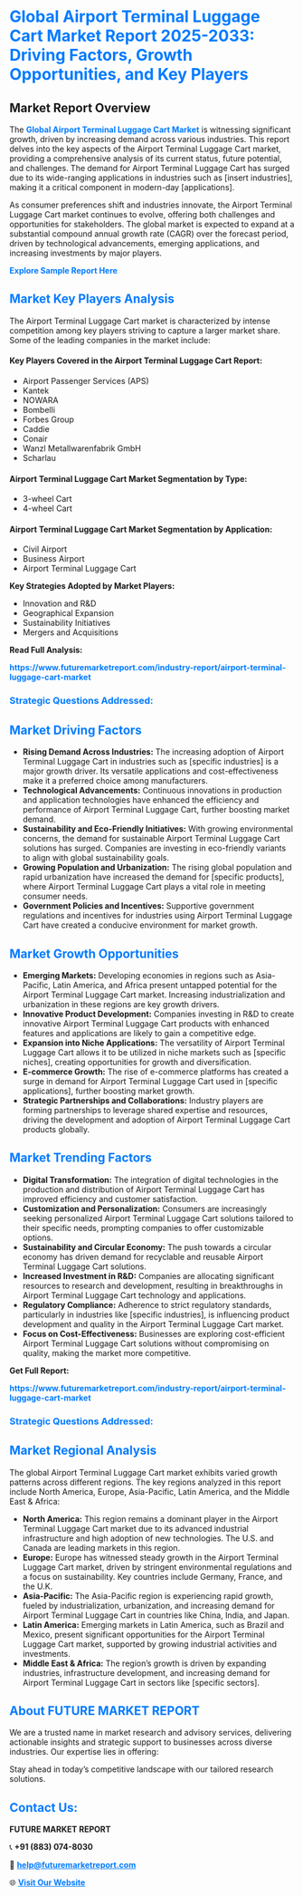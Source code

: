 <h1 style="color: #007BFF;">Global Airport Terminal Luggage Cart Market Report 2025-2033: Driving Factors, Growth Opportunities, and Key Players</h1>

<section id="overview">
<h2>Market Report Overview</h2>
<p>The <a href="https://www.futuremarketreport.com/industry-report/airport-terminal-luggage-cart-market" style="color: #007BFF; text-decoration: none;"><strong>Global Airport Terminal Luggage Cart Market</strong></a> is witnessing significant growth, driven by increasing demand across various industries. This report delves into the key aspects of the Airport Terminal Luggage Cart market, providing a comprehensive analysis of its current status, future potential, and challenges. The demand for Airport Terminal Luggage Cart has surged due to its wide-ranging applications in industries such as [insert industries], making it a critical component in modern-day [applications].</p>
<p>As consumer preferences shift and industries innovate, the Airport Terminal Luggage Cart market continues to evolve, offering both challenges and opportunities for stakeholders. The global market is expected to expand at a substantial compound annual growth rate (CAGR) over the forecast period, driven by technological advancements, emerging applications, and increasing investments by major players.</p>
</section>

<section id="overview">
<p><a href="https://www.futuremarketreport.com/request-sample/reportId=127934" style="color: #007BFF; text-decoration: none;"><strong>Explore Sample Report Here</strong></a></p>
</section>

<section id="key-players">
<h2 style="color: #007BFF;">Market Key Players Analysis</h2>
<p>The Airport Terminal Luggage Cart market is characterized by intense competition among key players striving to capture a larger market share. Some of the leading companies in the market include:</p>
<h4>Key Players Covered in the Airport Terminal Luggage Cart Report:</h4>
<ul><li>Airport Passenger Services (APS)</li><li>Kantek</li><li>NOWARA</li><li>Bombelli</li><li>Forbes Group</li><li>Caddie</li><li>Conair</li><li>Wanzl Metallwarenfabrik GmbH</li><li>Scharlau</li></ul>
<h4>Airport Terminal Luggage Cart Market Segmentation by Type:</h4>
<ul><li>3-wheel Cart</li><li>4-wheel Cart</li></ul>

<h4>Airport Terminal Luggage Cart Market Segmentation by Application:</h4>
<ul><li>Civil Airport</li><li>Business Airport</li><li>Airport Terminal Luggage Cart</li></ul>
<p><strong>Key Strategies Adopted by Market Players:</strong></p>
<ul>
<li>Innovation and R&D</li>
<li>Geographical Expansion</li>
<li>Sustainability Initiatives</li>
<li>Mergers and Acquisitions</li>
</ul>
</section>

<section>
<p><strong>Read Full Analysis: </strong></p><a href="https://www.futuremarketreport.com/industry-report/airport-terminal-luggage-cart-market" style="color: #007BFF; text-decoration: none;"><strong>https://www.futuremarketreport.com/industry-report/airport-terminal-luggage-cart-market</strong></a>
<h3 style="color: #007BFF;">Strategic Questions Addressed:</h3>
</section>

<section id="driving-factors">
<h2 style="color: #007BFF;">Market Driving Factors</h2>
<ul>
<li><strong>Rising Demand Across Industries:</strong> The increasing adoption of Airport Terminal Luggage Cart in industries such as [specific industries] is a major growth driver. Its versatile applications and cost-effectiveness make it a preferred choice among manufacturers.</li>
<li><strong>Technological Advancements:</strong> Continuous innovations in production and application technologies have enhanced the efficiency and performance of Airport Terminal Luggage Cart, further boosting market demand.</li>
<li><strong>Sustainability and Eco-Friendly Initiatives:</strong> With growing environmental concerns, the demand for sustainable Airport Terminal Luggage Cart solutions has surged. Companies are investing in eco-friendly variants to align with global sustainability goals.</li>
<li><strong>Growing Population and Urbanization:</strong> The rising global population and rapid urbanization have increased the demand for [specific products], where Airport Terminal Luggage Cart plays a vital role in meeting consumer needs.</li>
<li><strong>Government Policies and Incentives:</strong> Supportive government regulations and incentives for industries using Airport Terminal Luggage Cart have created a conducive environment for market growth.</li>
</ul>
</section>

<section id="growth-opportunities">
<h2 style="color: #007BFF;">Market Growth Opportunities</h2>
<ul>
<li><strong>Emerging Markets:</strong> Developing economies in regions such as Asia-Pacific, Latin America, and Africa present untapped potential for the Airport Terminal Luggage Cart market. Increasing industrialization and urbanization in these regions are key growth drivers.</li>
<li><strong>Innovative Product Development:</strong> Companies investing in R&D to create innovative Airport Terminal Luggage Cart products with enhanced features and applications are likely to gain a competitive edge.</li>
<li><strong>Expansion into Niche Applications:</strong> The versatility of Airport Terminal Luggage Cart allows it to be utilized in niche markets such as [specific niches], creating opportunities for growth and diversification.</li>
<li><strong>E-commerce Growth:</strong> The rise of e-commerce platforms has created a surge in demand for Airport Terminal Luggage Cart used in [specific applications], further boosting market growth.</li>
<li><strong>Strategic Partnerships and Collaborations:</strong> Industry players are forming partnerships to leverage shared expertise and resources, driving the development and adoption of Airport Terminal Luggage Cart products globally.</li>
</ul>
</section>

<section id="trending-factors">
<h2 style="color: #007BFF;">Market Trending Factors</h2>
<ul>
<li><strong>Digital Transformation:</strong> The integration of digital technologies in the production and distribution of Airport Terminal Luggage Cart has improved efficiency and customer satisfaction.</li>
<li><strong>Customization and Personalization:</strong> Consumers are increasingly seeking personalized Airport Terminal Luggage Cart solutions tailored to their specific needs, prompting companies to offer customizable options.</li>
<li><strong>Sustainability and Circular Economy:</strong> The push towards a circular economy has driven demand for recyclable and reusable Airport Terminal Luggage Cart solutions.</li>
<li><strong>Increased Investment in R&D:</strong> Companies are allocating significant resources to research and development, resulting in breakthroughs in Airport Terminal Luggage Cart technology and applications.</li>
<li><strong>Regulatory Compliance:</strong> Adherence to strict regulatory standards, particularly in industries like [specific industries], is influencing product development and quality in the Airport Terminal Luggage Cart market.</li>
<li><strong>Focus on Cost-Effectiveness:</strong> Businesses are exploring cost-efficient Airport Terminal Luggage Cart solutions without compromising on quality, making the market more competitive.</li>
</ul>
</section>

<section>
<p><strong>Get Full Report: </strong></p><a href="https://www.futuremarketreport.com/industry-report/airport-terminal-luggage-cart-market" style="color: #007BFF; text-decoration: none;"><strong>https://www.futuremarketreport.com/industry-report/airport-terminal-luggage-cart-market</strong></a>
<h3 style="color: #007BFF;">Strategic Questions Addressed:</h3>
</section>


<section id="regional-analysis">
<h2 style="color: #007BFF;">Market Regional Analysis</h2>
<p>The global Airport Terminal Luggage Cart market exhibits varied growth patterns across different regions. The key regions analyzed in this report include North America, Europe, Asia-Pacific, Latin America, and the Middle East & Africa:</p>
<ul>
<li><strong>North America:</strong> This region remains a dominant player in the Airport Terminal Luggage Cart market due to its advanced industrial infrastructure and high adoption of new technologies. The U.S. and Canada are leading markets in this region.</li>
<li><strong>Europe:</strong> Europe has witnessed steady growth in the Airport Terminal Luggage Cart market, driven by stringent environmental regulations and a focus on sustainability. Key countries include Germany, France, and the U.K.</li>
<li><strong>Asia-Pacific:</strong> The Asia-Pacific region is experiencing rapid growth, fueled by industrialization, urbanization, and increasing demand for Airport Terminal Luggage Cart in countries like China, India, and Japan.</li>
<li><strong>Latin America:</strong> Emerging markets in Latin America, such as Brazil and Mexico, present significant opportunities for the Airport Terminal Luggage Cart market, supported by growing industrial activities and investments.</li>
<li><strong>Middle East & Africa:</strong> The region’s growth is driven by expanding industries, infrastructure development, and increasing demand for Airport Terminal Luggage Cart in sectors like [specific sectors].</li>
</ul>
</section>

<footer>
<h2 style="color: #007BFF;">About FUTURE MARKET REPORT</h2>
<p>We are a trusted name in market research and advisory services, delivering actionable insights and strategic support to businesses across diverse industries. Our expertise lies in offering:</p>

<p>Stay ahead in today’s competitive landscape with our tailored research solutions.</p>

<h2 style="color: #007BFF;">Contact Us:</h2>
<p><strong>FUTURE MARKET REPORT</strong></p>
<p>📞 <strong>+91 (883) 074-8030</strong></p>
<p>📧 <strong><a href="mailto:help@futuremarketreport.com" style="color: #007BFF;">help@futuremarketreport.com</a></strong></p>
<p>🌐 <strong><a href="https://www.futuremarketreport.com/" style="color: #007BFF;">Visit Our Website</a></strong></p>
</footer>